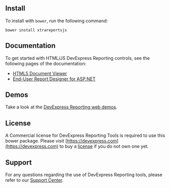 ## Install

To install with `bower`, run the following command:

```shell
bower install xtrareportsjs
```

## Documentation

To get started with HTML/JS DevExpress Reporting controls, see the following pages of the documentation:
- [HTML5 Document Viewer](http://documentation.devexpress.com/#XtraReports/CustomDocument17738)
- [End-User Report Designer for ASP.NET](http://documentation.devexpress.com/#XtraReports/CustomDocument17103)

## Demos

Take a look at the [DevExpress Reporting web demos](http://demos.devexpress.com/XtraReportsDemos/).

## License

A Commercial license for DevExpress Reporting Tools is required to use this bower package. Please visit [https://devexpress.com](https://devexpress.com) to buy a [license](https://www.devexpress.com/Support/LicensingFAQ.xml) if you do not own one yet. 

## Support

For any questions regarding the use of DevExpress Reporting tools, please refer to our [Support Center](https://www.devexpress.com/Support/Center).